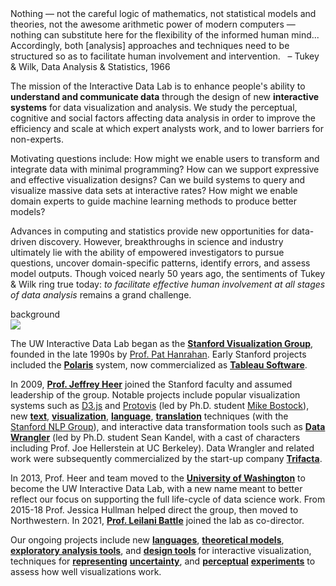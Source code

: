 <div class="quote">Nothing &mdash; not the careful logic of mathematics, not statistical models and theories, not the awesome arithmetic power of modern computers &mdash; nothing can substitute here for the flexibility of the informed human mind... Accordingly, both [analysis] approaches and techniques need to be structured so as to facilitate human involvement and intervention. &nbsp; &ndash; Tukey &amp; Wilk, Data Analysis &amp; Statistics, 1966</div>

The mission of the Interactive Data Lab is to enhance people's ability to **understand and communicate data** through the design of new **interactive systems** for data visualization and analysis. We study the perceptual, cognitive and social factors affecting data analysis in order to improve the efficiency and scale at which expert analysts work, and to lower barriers for non-experts.</br>

Motivating questions include: How might we enable users to transform and integrate data with minimal programming? How can we support expressive and effective visualization designs? Can we build systems to query and visualize massive data sets at interactive rates? How might we enable domain experts to guide machine learning methods to produce better models? </br>

Advances in computing and statistics provide new opportunities for data-driven discovery. However, breakthroughs in science and industry ultimately lie with the ability of empowered investigators to pursue questions, uncover domain-specific patterns, identify errors, and assess model outputs. Though voiced nearly 50 years ago, the sentiments of Tukey &amp; Wilk ring true today: _to facilitate effective human involvement at all stages of data analysis_ remains a grand challenge.

<div class="lead">background</div>
<div class="right"><img src="/images/about/migration.png" /></div>

The UW Interactive Data Lab began as the [**Stanford Visualization Group**](http://vis.stanford.edu), founded in the late 1990s by [Prof. Pat Hanrahan](http://graphics.stanford.edu/~hanrahan/). Early Stanford projects included the [**Polaris**](http://www.graphics.stanford.edu/projects/polaris/) system, now commercialized as [**Tableau Software**](http://www.tableausoftware.com/).</br>

In 2009, [**Prof. Jeffrey Heer**](https://homes.cs.washington.edu/~jheer) joined the Stanford faculty and assumed leadership of the group. Notable projects include popular visualization systems such as [D3.js](/papers/d3) and [Protovis](/papers/protovis) (led by Ph.D. student [Mike Bostock](http://bost.ocks.org/mike/)), new [**text**](/papers/termite/), [**visualization**](/papers/topic-model-diagnostics/), [**language**](/papers/ptm/), [**translation**](/papers/interactive-translation/) techniques (with the [Stanford NLP Group](http://nlp.stanford.edu/)), and interactive data transformation tools such as [**Data Wrangler**](http://vis.stanford.edu/wrangler") (led by Ph.D. student Sean Kandel, with a cast of characters including Prof. Joe Hellerstein at UC Berkeley). Data Wrangler and related work were subsequently commercialized by the start-up company [**Trifacta**](http://trifacta.com).</br>

In 2013, Prof. Heer and team moved to the [**University of Washington**](http://uw.edu) to become the UW Interactive Data Lab, with a new name meant to better reflect our focus on supporting the full life-cycle of data science work. From 2015-18 Prof. Jessica Hullman helped direct the group, then moved to Northwestern. In 2021, [**Prof. Leilani Battle**](https://homes.cs.washington.edu/~leibatt) joined the lab as co-director.</br>

Our ongoing projects include new [**languages**](/papers/vega-lite/), [**theoretical models**](/papers/graphscape/), [**exploratory analysis tools**](/papers/voyager2/), and [**design tools**](/papers/lyra/) for interactive visualization, techniques for [**representing**](/papers/uncertainty-palettes/) [**uncertainty**](/papers/hops-trends/), and [**perceptual**](/papers/quantitative-color/) [**experiments**](/papers/latency/) to assess how well visualizations work.
